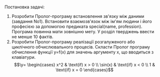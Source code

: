 
Постановка задачі:
1. Розробити Пролог-програму встановлення зв'язку між даними (завдання No1).
Встановити взаємозв'язок між ім'ям людини і його професією за допомогою предиката
special(name, profession). Програма повинна мати зовнішню мету. У розділ тверджень ввести не менше
10 фактів.
2. Розробити Пролог-програму реалізації розгалуженого або циклічного обчислювального
процесів. 
Скласти Пролог програму обчислення функції y=f(x) для значень аргументу x, що вводиться з
клавіатури.
$$\y=
\begin{cases}
	x^2 & \text(if) x > 0 \\
	\sin(x) & \text{if} x < 0 \\
	1 & \text{if} x = 0
\end{cases}$$